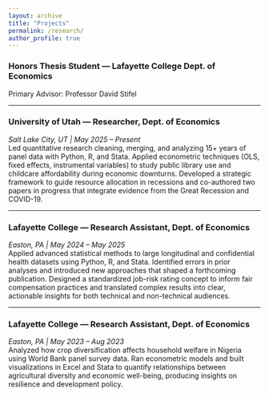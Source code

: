```yaml
---
layout: archive
title: "Projects"
permalink: /research/
author_profile: true
---
```


### Honors Thesis Student — Lafayette College Dept. of Economics
Primary Advisor: Professor David Stifel

---

### University of Utah — Researcher, Dept. of Economics  
*Salt Lake City, UT | May 2025 – Present*  
Led quantitative research cleaning, merging, and analyzing 15+ years of panel data with Python, R, and Stata. Applied econometric techniques (OLS, fixed effects, instrumental variables) to study public library use and childcare affordability during economic downturns. Developed a strategic framework to guide resource allocation in recessions and co-authored two papers in progress that integrate evidence from the Great Recession and COVID-19.

---

### Lafayette College — Research Assistant, Dept. of Economics  
*Easton, PA | May 2024 – May 2025*  
Applied advanced statistical methods to large longitudinal and confidential health datasets using Python, R, and Stata. Identified errors in prior analyses and introduced new approaches that shaped a forthcoming publication. Designed a standardized job-risk rating concept to inform fair compensation practices and translated complex results into clear, actionable insights for both technical and non-technical audiences.

---

### Lafayette College — Research Assistant, Dept. of Economics  
*Easton, PA | May 2023 – Aug 2023*  
Analyzed how crop diversification affects household welfare in Nigeria using World Bank panel survey data. Ran econometric models and built visualizations in Excel and Stata to quantify relationships between agricultural diversity and economic well-being, producing insights on resilience and development policy.

